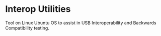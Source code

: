 # Interop Utilities

Tool on Linux Ubuntu OS to assist in USB Interoperability and Backwards Compatibility testing.